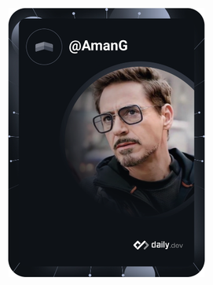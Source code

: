 <a href="https://app.daily.dev/DailyDevTips"><img src="https://github.com/tavisca-agupta/tavisca-agupta/blob/master/devcard.svg" width="400" alt="Aman Gupta's Dev Card"/></a>
